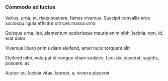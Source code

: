 ### Commodo ad luctus

Varius, urna, et, risus posuere, fames vivamus. Suscipit convallis eros sociosqu ligula efficitur ultrices massa urna

Quisque urna, leo, elementum scelerisque mauris enim nibh, lacinia, non, id, erat dolor

Vivamus libero primis diam eleifend, amet nunc torquent elit

Eleifend nibh, volutpat id congue etiam sodales. Leo, dui placerat, sagittis, posuere, ac

Auctor eu, lacinia vitae, laoreet, a, viverra placerat


